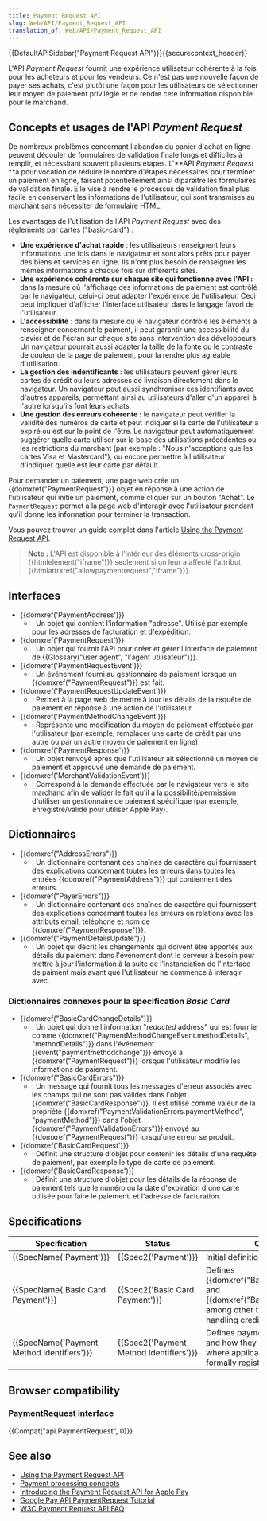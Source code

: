 ```yaml
---
title: Payment Request API
slug: Web/API/Payment_Request_API
translation_of: Web/API/Payment_Request_API
---
```

{{DefaultAPISidebar("Payment Request API")}}{{securecontext_header}}

L'API *Payment Request* fournit une expérience utilisateur cohérente à la fois pour les acheteurs et pour les vendeurs. Ce n'est pas une nouvelle façon de payer ses achats, c'est plutôt une façon pour les utilisateurs de sélectionner leur moyen de paiement privilégié et de rendre cete information disponible pour le marchand.

## Concepts et usages de l'API _Payment Request_

De nombreux problèmes concernant l'abandon du panier d'achat en ligne peuvent découler de formulaires de validation finale longs et difficiles à remplir, et nécessitant souvent plusieurs étapes. L'**API _Payment Request_ **a pour vocation de réduire le nombre d'étapes nécessaires pour terminer un paiement en ligne, faisant potentiellement ainsi diparaître les formulaires de validation finale. Elle vise à rendre le processus de validation final plus facile en conservant les informations de l'utilisateur, qui sont transmises au marchant sans nécessiter de formulaire HTML.

Les avantages de l'utilisation de l'API *Payment Request* avec des règlements par cartes ("basic-card") :

- **Une expérience d'achat rapide**&nbsp;: les utilisateurs renseignent leurs informations une fois dans le navigateur et sont alors prêts pour payer des biens et services en ligne. Ils n'ont plus besoin de renseigner les mêmes informations à chaque fois sur différents sites.
- **Une expérience cohérente sur chaque site qui fonctionne avec l'API :** dans la mesure où l'affichage des informations de paiement est contrôlé par le navigateur, celui-ci peut adapter l'expérience de l'utilisateur. Ceci peut impliquer d'afficher l'interface utilisateur dans le langage favori de l'utilisateur.
- **L'accessibilité**&nbsp;: dans la mesure où le navigateur contrôle les éléments à renseigner concernant le paiment, il peut garantir une accessibilité du clavier et de l'écran sur chaque site sans intervention des développeurs. Un navigateur pourrait aussi adapter la taille de la fonte ou le contraste de couleur de la page de paiement, pour la rendre plus agréable d'utilisation.
- **La gestion des indentificants**&nbsp;: les utilisateurs peuvent gérer leurs cartes de crédit ou leurs adresses de livraison directement dans le navigateur. Un navigateur peut aussi synchroniser ces identifiants avec d'autres appareils, permettant ainsi au utilisateurs d'aller d'un appareil à l'autre lorsqu'ils font leurs achats.
- **Une gestion des erreurs cohérente :** le navigateur peut vérifier la validité des numéros de carte et peut indiquer si la carte de l'utilisateur a expiré ou est sur le point de l'être. Le navigateur peut automatiquement suggérer quelle carte utiliser sur la base des utilisations précédentes ou les restrictions du marchant (par exemple : "Nous n'acceptions que les cartes Visa et Mastercard"), ou encore permettre à l'utilisateur d'indiquer quelle est leur carte par défault.

Pour demander un paiement, une page web crée un {{domxref("PaymentRequest")}} objet en réponse à une action de l'utilisateur qui initie un paiement, comme cliquer sur un bouton "Achat". Le `PaymentRequest` permet à la page web d'interagir avec l'utilisateur prendant qu'il donne les information pour terminer la transaction.

Vous pouvez trouver un guide complet dans l'article [Using the Payment Request API](/en-US/docs/Web/API/Payment_Request_API/Using_the_Payment_Request_API).

> **Note :** L'API est disponible à l'intérieur des éléments cross-origin {{htmlelement("iframe")}} seulement si on leur a affecté l'attribut {{htmlattrxref("allowpaymentrequest","iframe")}}.

## Interfaces

- {{domxref('PaymentAddress')}}
  - : Un objet qui contient l'information "adresse". Utilisé par exemple pour les adresses de facturation et d'expédition.
- {{domxref('PaymentRequest')}}
  - : Un objet qui fournit l'API pour créer et gérer l'interface de paiement de {{Glossary("user agent", "l'agent utilisateur")}}.
- {{domxref('PaymentRequestEvent')}}
  - : Un événement fourni au gestionnaire de paiement lorsque un {{domxref("PaymentRequest")}} est fait.
- {{domxref('PaymentRequestUpdateEvent')}}
  - : Permet à la page web de mettre à jour les détails de la requête de paiement en réponse à une action de l'utilisateur.
- {{domxref('PaymentMethodChangeEvent')}}
  - : Représente une modification du moyen de paiement effectuée par l'utilisateur (par exemple, remplacer une carte de crédit par une autre ou par un autre moyen de paiement en ligne).
- {{domxref('PaymentResponse')}}
  - : Un objet renvoyé après que l'utilisateur ait sélectionné un moyen de paiement et approuvé une demande de paiement.
- {{domxref('MerchantValidationEvent')}}
  - : Correspond à la demande effectuée par le navigateur vers le site marchand afin de valider le fait qu'il a la possibilité/permission d'utiliser un gestionnaire de paiement spécifique (par exemple, enregistré/validé pour utiliser Apple Pay).

<!---->

## Dictionnaires

- {{domxref("AddressErrors")}}
  - : Un dictionnaire contenant des chaînes de caractère qui fournissent des explications concernant toutes les erreurs dans toutes les entrées {{domxref("PaymentAddress")}} qui contiennent des erreurs.
- {{domxref("PayerErrors")}}
  - : Un dictionnaire contenant des chaînes de caractère qui fournissent des explications concernant toutes les erreurs en relations avec les attributs email, téléphone et nom de {{domxref("PaymentResponse")}}.
- {{domxref("PaymentDetailsUpdate")}}
  - : Un objet qui décrit les changements qui doivent être apportés aux détails du paiement dans l'événement dont le serveur à besoin pour mettre à jour l'information à la suite de l'instanciation de l'interface de paiment mais avant que l'utilisateur ne commence à interagir avec.

### Dictionnaires connexes pour la specification *Basic Card*

- {{domxref("BasicCardChangeDetails")}}
  - : Un objet qui donne l'information "_redacted_ address" qui est fournie comme {{domxref("PaymentMethodChangeEvent.methodDetails", "methodDetails")}} dans l'événement {{event("paymentmethodchange")}} envoyé à {{domxref("PaymentRequest")}} lorsque l'utilisateur modifie les informations de paiement.
- {{domxref("BasicCardErrors")}}
  - : Un message qui fournit tous les messages d'erreur associés avec les champs qui ne sont pas valides dans l'objet {{domxref("BasicCardResponse")}}. Il est utilisé comme valeur de la propriété {{domxref("PaymentValidationErrors.paymentMethod", "paymentMethod")}} dans l'objet {{domxref("PaymentValidationErrors")}} envoyé au {{domxref("PaymentRequest")}} lorsqu'une erreur se produit.
- {{domxref('BasicCardRequest')}}
  - : Définit une structure d'objet pour contenir les détails d'une requête de paiement, par exemple le type de carte de paiement.
- {{domxref('BasicCardResponse')}}
  - : Définit une structure d'objet pour les détails de la réponse de paiement tels que le numéro ou la date d'expiration d'une carte utilisée pour faire le paiement, et l'adresse de facturation.

## Spécifications

| Specification                                            | Status                                               | Comment                                                                                                                                                       |
| -------------------------------------------------------- | ---------------------------------------------------- | ------------------------------------------------------------------------------------------------------------------------------------------------------------- |
| {{SpecName('Payment')}}                         | {{Spec2('Payment')}}                         | Initial definition.                                                                                                                                           |
| {{SpecName('Basic Card Payment')}}             | {{Spec2('Basic Card Payment')}}             | Defines {{domxref("BasicCardRequest")}} and {{domxref("BasicCardResponse")}}, among other things needed for handling credit card payment |
| {{SpecName('Payment Method Identifiers')}} | {{Spec2('Payment Method Identifiers')}} | Defines payment method identifiers and how they are validated, and, where applicable, minted and formally registered with the W3C.                            |

## Browser compatibility

### PaymentRequest interface

{{Compat("api.PaymentRequest", 0)}}

## See also

- [Using the Payment Request API](/en-US/docs/Web/API/Payment_Request_API/Using_the_Payment_Request_API)
- [Payment processing concepts](/en-US/docs/Web/API/Payment_Request_API/Concepts)
- [Introducing the Payment Request API for Apple Pay](https://webkit.org/blog/8182/introducing-the-payment-request-api-for-apple-pay/)
- [Google Pay API PaymentRequest Tutorial](https://developers.google.com/pay/api/web/guides/paymentrequest/tutorial)
- [W3C Payment Request API FAQ](https://github.com/w3c/payment-request-info/wiki/FAQ)
